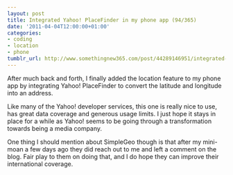 ```yaml
---
layout: post
title: Integrated Yahoo! PlaceFinder in my phone app (94/365)
date: '2011-04-04T12:00:00+01:00'
categories:
- coding
- location
- phone
tumblr_url: http://www.somethingnew365.com/post/44289146951/integrated-yahoo-placefinder-in-my-phone-app
---
```

After much back and forth, I finally added the location feature to my phone app by integrating Yahoo! PlaceFinder to convert the latitude and longitude into an address.

Like many of the Yahoo! developer services, this one is really nice to use, has great data coverage and generous usage limits. I just hope it stays in place for a while as Yahoo! seems to be going through a transformation towards being a media company.

One thing I should mention about SimpleGeo though is that after my mini-moan a few days ago they did reach out to me and left a comment on the blog. Fair play to them on doing that, and I do hope they can improve their international coverage.
